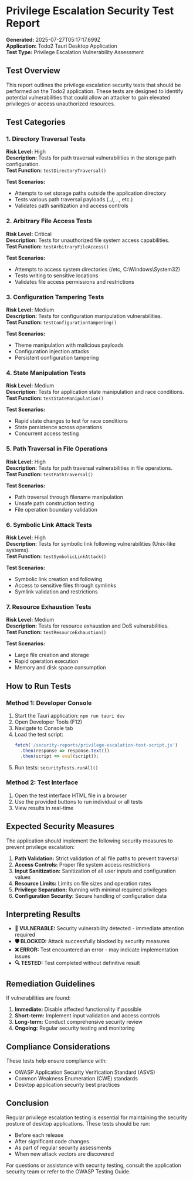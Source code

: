 # Privilege Escalation Security Test Report

**Generated:** 2025-07-27T05:17:17.699Z  
**Application:** Todo2 Tauri Desktop Application  
**Test Type:** Privilege Escalation Vulnerability Assessment

## Test Overview

This report outlines the privilege escalation security tests that should be performed on the Todo2 application. These tests are designed to identify potential vulnerabilities that could allow an attacker to gain elevated privileges or access unauthorized resources.

## Test Categories

### 1. Directory Traversal Tests
**Risk Level:** High  
**Description:** Tests for path traversal vulnerabilities in the storage path configuration.  
**Test Function:** `testDirectoryTraversal()`

**Test Scenarios:**
- Attempts to set storage paths outside the application directory
- Tests various path traversal payloads (../, ..\, etc.)
- Validates path sanitization and access controls

### 2. Arbitrary File Access Tests
**Risk Level:** Critical  
**Description:** Tests for unauthorized file system access capabilities.  
**Test Function:** `testArbitraryFileAccess()`

**Test Scenarios:**
- Attempts to access system directories (/etc, C:\Windows\System32)
- Tests writing to sensitive locations
- Validates file access permissions and restrictions

### 3. Configuration Tampering Tests
**Risk Level:** Medium  
**Description:** Tests for configuration manipulation vulnerabilities.  
**Test Function:** `testConfigurationTampering()`

**Test Scenarios:**
- Theme manipulation with malicious payloads
- Configuration injection attacks
- Persistent configuration tampering

### 4. State Manipulation Tests
**Risk Level:** Medium  
**Description:** Tests for application state manipulation and race conditions.  
**Test Function:** `testStateManipulation()`

**Test Scenarios:**
- Rapid state changes to test for race conditions
- State persistence across operations
- Concurrent access testing

### 5. Path Traversal in File Operations
**Risk Level:** High  
**Description:** Tests for path traversal vulnerabilities in file operations.  
**Test Function:** `testPathTraversal()`

**Test Scenarios:**
- Path traversal through filename manipulation
- Unsafe path construction testing
- File operation boundary validation

### 6. Symbolic Link Attack Tests
**Risk Level:** High  
**Description:** Tests for symbolic link following vulnerabilities (Unix-like systems).  
**Test Function:** `testSymbolicLinkAttack()`

**Test Scenarios:**
- Symbolic link creation and following
- Access to sensitive files through symlinks
- Symlink validation and restrictions

### 7. Resource Exhaustion Tests
**Risk Level:** Medium  
**Description:** Tests for resource exhaustion and DoS vulnerabilities.  
**Test Function:** `testResourceExhaustion()`

**Test Scenarios:**
- Large file creation and storage
- Rapid operation execution
- Memory and disk space consumption

## How to Run Tests

### Method 1: Developer Console
1. Start the Tauri application: `npm run tauri dev`
2. Open Developer Tools (F12)
3. Navigate to Console tab
4. Load the test script:
   ```javascript
   fetch('/security-reports/privilege-escalation-test-script.js')
     .then(response => response.text())
     .then(script => eval(script));
   ```
5. Run tests: `securityTests.runAll()`

### Method 2: Test Interface
1. Open the test interface HTML file in a browser
2. Use the provided buttons to run individual or all tests
3. View results in real-time

## Expected Security Measures

The application should implement the following security measures to prevent privilege escalation:

1. **Path Validation:** Strict validation of all file paths to prevent traversal
2. **Access Controls:** Proper file system access restrictions
3. **Input Sanitization:** Sanitization of all user inputs and configuration values
4. **Resource Limits:** Limits on file sizes and operation rates
5. **Privilege Separation:** Running with minimal required privileges
6. **Configuration Security:** Secure handling of configuration data

## Interpreting Results

- **🚨 VULNERABLE:** Security vulnerability detected - immediate attention required
- **🛡️ BLOCKED:** Attack successfully blocked by security measures
- **❌ ERROR:** Test encountered an error - may indicate implementation issues
- **🔍 TESTED:** Test completed without definitive result

## Remediation Guidelines

If vulnerabilities are found:

1. **Immediate:** Disable affected functionality if possible
2. **Short-term:** Implement input validation and access controls
3. **Long-term:** Conduct comprehensive security review
4. **Ongoing:** Regular security testing and monitoring

## Compliance Considerations

These tests help ensure compliance with:
- OWASP Application Security Verification Standard (ASVS)
- Common Weakness Enumeration (CWE) standards
- Desktop application security best practices

## Conclusion

Regular privilege escalation testing is essential for maintaining the security posture of desktop applications. These tests should be run:
- Before each release
- After significant code changes
- As part of regular security assessments
- When new attack vectors are discovered

For questions or assistance with security testing, consult the application security team or refer to the OWASP Testing Guide.
